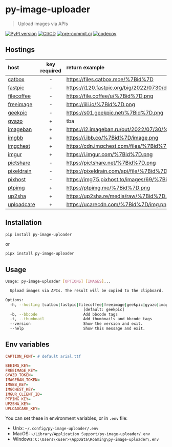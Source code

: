 # py-image-uploader

> Upload images via APIs

[![PyPI version](https://img.shields.io/pypi/v/py-image-uploader)](https://pypi.org/project/py-image-uploader)
[![CI/CD](https://github.com/DeadNews/py-image-uploader/actions/workflows/python-app.yml/badge.svg)](https://github.com/DeadNews/py-image-uploader/actions/workflows/python-app.yml)
[![pre-commit.ci](https://results.pre-commit.ci/badge/github/DeadNews/py-image-uploader/main.svg)](https://results.pre-commit.ci/latest/github/DeadNews/py-image-uploader/main)
[![codecov](https://codecov.io/gh/DeadNews/py-image-uploader/branch/main/graph/badge.svg?token=OCZDZIYPMC)](https://codecov.io/gh/DeadNews/py-image-uploader)

## Hostings

| host                                  | key required | return example                                         |
| :------------------------------------ | :----------: | :----------------------------------------------------- |
| [catbox](https://catbox.moe/)         |      -       | https://files.catbox.moe/%7Bid%7D                      |
| [fastpic](https://fastpic.org/)       |      -       | https://i120.fastpic.org/big/2022/0730/d9/%7Bid%7D.png |
| [filecoffee](https://file.coffee/)    |      -       | https://file.coffee/u/%7Bid%7D.png                     |
| [freeimage](https://freeimage.host/)  |      -       | https://iili.io/%7Bid%7D.png                           |
| [geekpic](https://geekpic.net/)       |      -       | https://s01.geekpic.net/%7Bid%7D.png                   |
| [gyazo](https://gyazo.com/)           |      +       | tba                                                    |
| [imageban](https://imageban.ru/)      |      +       | https://i2.imageban.ru/out/2022/07/30/%7Bid%7D.png     |
| [imgbb](https://imgbb.com/)           |      +       | https://i.ibb.co/%7Bid%7D/image.png                    |
| [imgchest](https://imgchest.com/)     |      +       | https://cdn.imgchest.com/files/%7Bid%7D.png            |
| [imgur](https://imgur.com/)           |      +       | https://i.imgur.com/%7Bid%7D.png                       |
| [pictshare](https://pictshare.net/)   |      -       | https://pictshare.net/%7Bid%7D.png                     |
| [pixeldrain](https://pixeldrain.com/) |      -       | https://pixeldrain.com/api/file/%7Bid%7D               |
| [pixhost](https://pixhost.to/)        |      -       | https://img75.pixhost.to/images/69/%7Bid%7D_img.png    |
| [ptpimg](https://ptpimg.me/)          |      +       | https://ptpimg.me/%7Bid%7D.png                         |
| [up2sha](https://up2sha.re/)          |      +       | https://up2sha.re/media/raw/%7Bid%7D.png               |
| [uploadcare](https://uploadcare.com/) |      +       | https://ucarecdn.com/%7Bid%7D/img.png                  |

## Installation

```sh
pip install py-image-uploader
```

or

```sh
pipx install py-image-uploader
```

## Usage

```sh
Usage: py-image-uploader [OPTIONS] [IMAGES]...

  Upload images via APIs. The result will be copied to the clipboard.

Options:
  -h, --hosting [catbox|fastpic|filecoffee|freeimage|geekpic|gyazo|imageban|imgbb|imgchest|imgur|pictshare|pixeldrain|pixhost|ptpimg|up2sha|uploadcare]
                                  [default: geekpic]
  -b, --bbcode                    Add bbcode tags
  -t, --thumbnail                 Add thumbnails and bbcode tags
  --version                       Show the version and exit.
  --help                          Show this message and exit.
```

## Env variables

```ini
CAPTION_FONT= # default arial.ttf

BEEIMG_KEY=
FREEIMAGE_KEY=
GYAZO_TOKEN=
IMAGEBAN_TOKEN=
IMGBB_KEY=
IMGCHEST_KEY=
IMGUR_CLIENT_ID=
PTPIMG_KEY=
UP2SHA_KEY=
UPLOADCARE_KEY=
```

You can set these in environment variables, or in `.env` file:

- Unix: `~/.config/py-image-uploader/.env`
- MacOS: `~/Library/Application Support/py-image-uploader/.env`
- Windows: `C:\Users\<user>\AppData\Roaming\py-image-uploader\.env`
